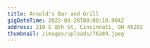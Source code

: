 ```yaml
---
title: Arnold's Bar and Grill
gigDateTime: 2022-08-28T00:00:10.904Z
address: 210 E 8th St, Cincinnati, OH 45202
thumbnail: /images/uploads/76289.jpeg
---
```

